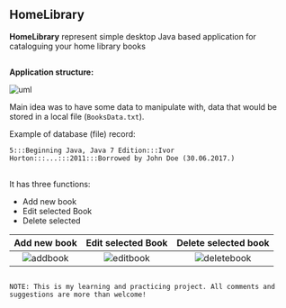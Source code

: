 ## HomeLibrary
**HomeLibrary** represent simple desktop Java based application for cataloguing your home library books
##
**Application structure:**

![uml](https://user-images.githubusercontent.com/4437339/27799853-1c0b5adc-6017-11e7-8155-0f590abe5c97.png)

Main idea was to have some data to manipulate with, data that would be stored in a local file (`BooksData.txt`). 

Example of database (file) record: 

`5:::Beginning Java, Java 7 Edition:::Ivor Horton:::...:::2011:::Borrowed by John Doe (30.06.2017.)`
##
It has three functions:
- Add new book
- Edit selected Book
- Delete selected

Add new book            |  Edit selected Book         | Delete selected book
:-------------------------:|:-------------------------:|:-------------------------:
![addbook](https://user-images.githubusercontent.com/4437339/27797000-47d1470e-600c-11e7-8c09-a6954c0ffaa9.PNG)  |  ![editbook](https://user-images.githubusercontent.com/4437339/27797017-5986472e-600c-11e7-8030-472e56c8cae9.PNG)  |  ![deletebook](https://user-images.githubusercontent.com/4437339/27797070-90296356-600c-11e7-9119-b4cf7336b877.PNG)




##
`NOTE: This is my learning and practicing project. All comments and suggestions are more than welcome!`


